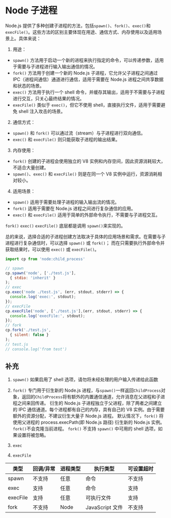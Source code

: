 # Node 子进程

Node.js 提供了多种创建子进程的方法，包括`spawn()`、`fork()`、`exec()`和`execFile()`。这些方法的区别主要体现在用途、通信方式、内存使用以及适用场景上。具体来说：

1. 用途：
- `spawn()` 方法用于启动一个新的进程来执行指定的命令，可以传递参数，适用于需要与子进程进行输入输出通信的情况。
- `fork()` 方法用于创建一个新的 Node.js 子进程，它允许父子进程之间通过 IPC（进程间通信）通道进行通信，适用于需要在 Node.js 进程之间共享数据和状态的场景。
- `exec()` 方法用于执行一个 shell 命令，并缓存其输出，适用于不需要与子进程进行交互，只关心最终结果的情况。
- `execFile()` 类似于 `exec()`，但它不使用 shell，直接执行文件，适用于需要避免 shell 注入攻击的场景。
2. 通信方式：
- `spawn()` 和 `fork()` 可以通过流（stream）与子进程进行双向通信。
- `exec()` 和 `execFile()` 则只能获取子进程的输出结果。
3. 内存使用：
- `fork()` 创建的子进程会使用独立的 V8 实例和内存空间，因此资源消耗较大，不适合大量创建。
- `spawn()`、`exec()` 和 `execFile()` 则是在同一个 V8 实例中运行，资源消耗相对较小。
4. 适用场景：
- `spawn()` 适用于需要处理子进程的输入输出流的情况。
- `fork()` 适用于需要在 Node.js 进程之间进行复杂通信的应用。
- `exec()` 和 `execFile()` 适用于简单的外部命令执行，不需要与子进程交互。

`fork()` `exec()` `execFile()` 底层都是调用 `spawn()`来实现的。

总的来说，选择合适的子进程创建方法取决于具体的应用场景和需求。在需要与子进程进行复杂通信时，可以选择 `spawn()` 或 `fork()`；
而在只需要执行外部命令并获取结果时，可以使用 `exec()` 或 `execFile()`。

```js
import cp from 'node:child_process'

// spawn
cp.spawn('node', ['./test.js'],
  { stdio: 'inherit' }
);
// exec
cp.exec('node ./test.js', (err, stdout, stderr) => {
  console.log('exec:', stdout);
});
// execFile
cp.execFile('node', ['./test.js'],(err, stdout, stderr) => {
  console.log('execFile:', stdout);
});
// fork
cp.fork('./test.js',
  { silent: false }
);
// test.js
// console.log('from test')
```

## 补充

1. `spawn()`
如果启用了 shell 选项，请勿将未经处理的用户输入传递给此函数

2. `fork()`
专门用于衍生新的 Node.js 进程，与`spawn()`一样返回`ChildProcess`对象，返回的`ChildProcess`将有额外的内置通信通道，允许消息在父进程和子进程之间来回传递。
衍生的 Node.js 子进程独立于父进程，除了两者之间建立的 IPC 通信通道。每个进程都有自己的内存，具有自己的 V8 实例。由于需要额外的资源分配，不建议衍生大量子 Node.js 进程。
默认情况下，`fork()` 将使用父进程的 process.execPath(即 Node.js 路径) 衍生新的 Node.js 实例。
`fork()`不会克隆当前进程。
`fork()` 不支持 `spawn()` 中可用的 shell 选项，如果设置将被忽略。

3. `exec`
4. `execFile`

| 类型 | 回调/异常 | 进程类型 | 执行类型 | 可设置超时 |
| --- | -------- | ------ | ------- | -------- |
| spawn | 不支持 | 任意 | 命令 | 不支持 |
| exec | 支持 | 任意 | 命令 | 支持 |
| execFile | 支持 | 任意 | 可执行文件 | 支持 |
| fork | 不支持 | Node | JavaScript 文件 | 不支持 |